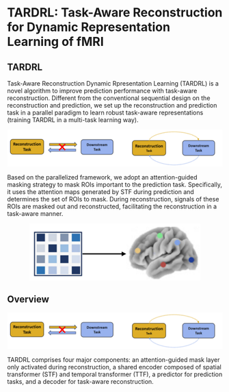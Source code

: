 # TARDRL: Task-Aware Reconstruction for Dynamic Representation Learning of fMRI
## TARDRL
Task-Aware Reconstruction Dynamic Rpresentation Learning (TARDRL) is a novel algorithm to improve prediction performance with task-aware reconstruction. Different from the conventional sequential design on the reconstruction and prediction, we set up the reconstruction and prediction task in a parallel paradigm to learn robust task-aware representations (training TARDRL in a multi-task learning way).
<p align="center">
<img src=assets/idea_img.png />
</p>

Based on the parallelized framework, we adopt an attention-guided masking strategy to mask ROIs important to the prediction task. Specifically, it uses the attention maps generated by STF during prediction and determines the set of ROIs to mask. During reconstruction, signals of these ROIs are masked out and reconstructed, facilitating the reconstruction in a task-aware manner. 
<p align="center">
<img src=assets/idea_img1.png width=400 heigh=150/>
</p>

## Overview
<p align="center">
<img src=assets/idea_img.png />
</p>
TARDRL comprises four major components: an attention-guided mask layer only activated during reconstruction, a shared encoder composed of spatial transformer (STF) and temporal transformer (TTF), a predictor for prediction tasks, and a decoder for task-aware reconstruction.
